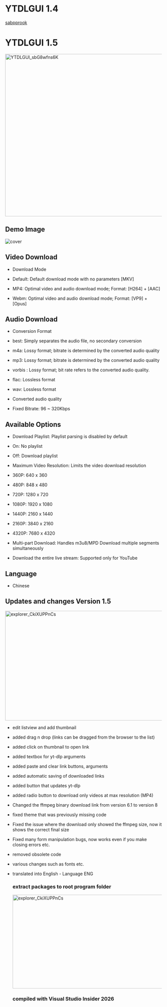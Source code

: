 # YTDLGUI 1.4
[sabpprook](https://github.com/sabpprook/YTDLGUI)
# YTDLGUI 1.5
<img width="795" height="520" alt="YTDLGUI_sbG8wfns6K" src="https://github.com/user-attachments/assets/26c405d9-400b-4bb5-8efa-d8e50fb047bf" />

## Demo Image
![cover](https://i.imgur.com/kiIy7Ig.png)

## Video Download
* Download Mode

* Default: Default download mode with no parameters [MKV]
* MP4: Optimal video and audio download mode; Format: [H264] + [AAC]
* Webm: Optimal video and audio download mode; Format: [VP9] + [Opus]

## Audio Download
* Conversion Format

* best: Simply separates the audio file, no secondary conversion
* m4a: Lossy format; bitrate is determined by the converted audio quality
* mp3: Lossy format; bitrate is determined by the converted audio quality
* vorbis : Lossy format; bit rate refers to the converted audio quality.
* flac: Lossless format
* wav: Lossless format

* Converted audio quality

* Fixed Bitrate: 96 ~ 320Kbps

## Available Options
* Download Playlist: Playlist parsing is disabled by default

* On: No playlist
* Off: Download playlist

* Maximum Video Resolution: Limits the video download resolution

* 360P: 640 x 360
* 480P: 848 x 480
* 720P: 1280 x 720
* 1080P: 1920 x 1080
* 1440P: 2160 x 1440
* 2160P: 3840 x 2160
* 4320P: 7680 x 4320

* Multi-part Download: Handles m3u8/MPD Download multiple segments simultaneously
* Download the entire live stream: Supported only for YouTube
## Language
* Chinese

## Updates and changes Version 1.5
<img width="665" height="351" alt="explorer_CkiXUPPnCs" src="https://github.com/user-attachments/assets/04c4f988-06b6-4daa-9faf-42b368b0d533" />


* edit listview and add thumbnail
* added drag n drop (links can be dragged from the browser to the list)
* added click on thumbnail to open link
* added textbox for yt-dlp arguments
* added paste and clear link buttons, arguments
* added automatic saving of downloaded links
* added button that updates yt-dlp
* added radio button to download only videos at max resolution (MP4)
* Changed the ffmpeg binary download link from version 6.1 to version 8
* fixed theme that was previously missing code
* Fixed the issue where the download only showed the ffmpeg size, now it shows the correct final size
* Fixed many form manipulation bugs, now works even if you make closing errors etc.
* removed obsolete code
* various changes such as fonts etc.
* translated into English - Language ENG

  ### extract packages to root program folder
  <img width="600" height="300" alt="explorer_CkiXUPPnCs" src="https://github.com/user-attachments/assets/65ff920d-1091-4a6b-933b-6614dd038b98" />

  ### compiled with Visual Studio Insider 2026

